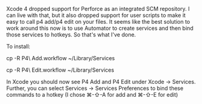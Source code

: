 Xcode 4 dropped support for Perforce as an integrated SCM repository. I can live with that, but it also dropped support for user scripts to make it easy to call p4 add/p4 edit on your files. It seems like the best solution to work around this now is to use Automator to create services and then bind those services to hotkeys. So that's what I've done.

To install:

cp -R P4\ Add.workflow ~/Library/Services

cp -R P4\ Edit.workflow ~/Library/Services

In Xcode you should now see P4 Add and P4 Edit under Xcode -> Services. Further, you can select Services -> Services Preferences to bind these commands to a hotkey (I chose ⌘-⇧-A for add and ⌘-⇧-E for edit)
